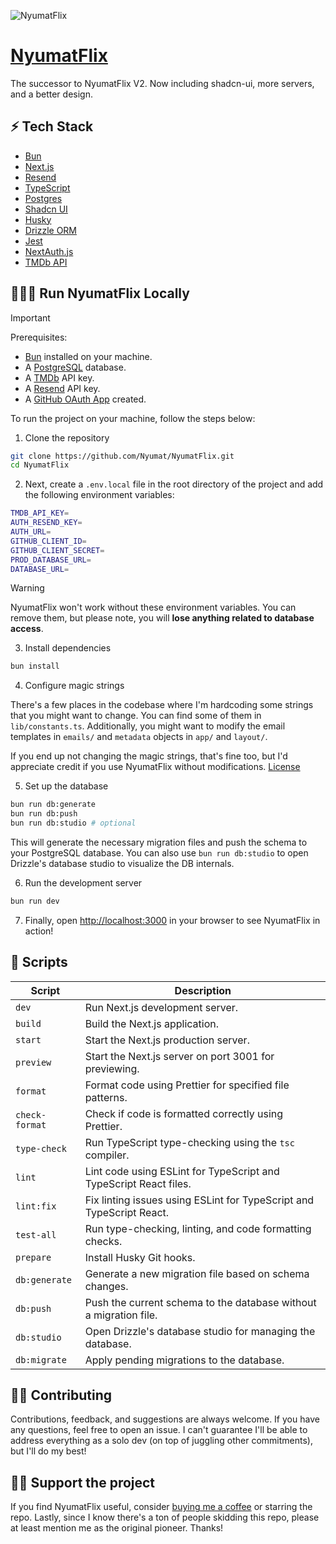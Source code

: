 ![NyumatFlix](/public/preview.webp)

# [NyumatFlix](https://nyumatflix.com)

The successor to NyumatFlix V2. Now including shadcn-ui, more servers, and a better design.

## ⚡️ Tech Stack

- [Bun](https://bun.sh/)
- [Next.js](https://nextjs.org/)
- [Resend](https://resend.com/)
- [TypeScript](https://www.typescriptlang.org/)
- [Postgres](https://www.postgresql.org/)
- [Shadcn UI](https://ui.shadcn.com/)
- [Husky](https://typicode.github.io/husky/#/)
- [Drizzle ORM](https://orm.drizzle.team/)
- [Jest](https://jestjs.io/)
- [NextAuth.js](https://next-auth.js.org/)
- [TMDb API](https://www.themoviedb.org/documentation/api)

## 🏃🏾‍♂️ Run NyumatFlix Locally

> [!IMPORTANT]
> Prerequisites:
>
> - [Bun](https://bun.sh/) installed on your machine.
> - A [PostgreSQL](https://www.postgresql.org/) database.
> - A [TMDb](https://www.themoviedb.org/) API key.
> - A [Resend](https://resend.com/) API key.
> - A [GitHub OAuth App](https://docs.github.com/en/developers/apps/building-oauth-apps/creating-an-oauth-app) created.

To run the project on your machine, follow the steps below:

1. Clone the repository

```bash
git clone https://github.com/Nyumat/NyumatFlix.git
cd NyumatFlix
```

2. Next, create a `.env.local` file in the root directory of the project and add the following environment variables:

```bash
TMDB_API_KEY=
AUTH_RESEND_KEY=
AUTH_URL=
GITHUB_CLIENT_ID=
GITHUB_CLIENT_SECRET=
PROD_DATABASE_URL=
DATABASE_URL=
```

> [!WARNING]
> NyumatFlix won't work without these environment variables. You can remove them, but please note, you will **lose anything related to database access**.

3. Install dependencies

```bash
bun install
```

4. Configure magic strings

There's a few places in the codebase where I'm hardcoding some strings that you might want to change. You can find some of them in `lib/constants.ts`. Additionally, you might want to modify the email templates in `emails/` and `metadata` objects in `app/` and `layout/`.

If you end up not changing the magic strings, that's fine too, but I'd appreciate credit if you use NyumatFlix without modifications. [License](LICENSE)

5. Set up the database

```bash
bun run db:generate
bun run db:push
bun run db:studio # optional
```

This will generate the necessary migration files and push the schema to your PostgreSQL database. You can also use `bun run db:studio` to open Drizzle's database studio to visualize the DB internals.

6. Run the development server

```bash
bun run dev
```

7. Finally, open [http://localhost:3000](http://localhost:3000) in your browser to see NyumatFlix in action!

## 📝 Scripts

| Script         | Description                                                          |
| -------------- | -------------------------------------------------------------------- |
| `dev`          | Run Next.js development server.                                      |
| `build`        | Build the Next.js application.                                       |
| `start`        | Start the Next.js production server.                                 |
| `preview`      | Start the Next.js server on port 3001 for previewing.                |
| `format`       | Format code using Prettier for specified file patterns.              |
| `check-format` | Check if code is formatted correctly using Prettier.                 |
| `type-check`   | Run TypeScript type-checking using the `tsc` compiler.               |
| `lint`         | Lint code using ESLint for TypeScript and TypeScript React files.    |
| `lint:fix`     | Fix linting issues using ESLint for TypeScript and TypeScript React. |
| `test-all`     | Run type-checking, linting, and code formatting checks.              |
| `prepare`      | Install Husky Git hooks.                                             |
| `db:generate`  | Generate a new migration file based on schema changes.               |
| `db:push`      | Push the current schema to the database without a migration file.    |
| `db:studio`    | Open Drizzle's database studio for managing the database.            |
| `db:migrate`   | Apply pending migrations to the database.                            |

## 🤝🏿 Contributing

Contributions, feedback, and suggestions are always welcome. If you have any questions, feel free to open an issue. I can't guarantee I'll be able to address everything as a solo dev (on top of juggling other commitments), but I'll do my best!

## 🙏🏿 Support the project

If you find NyumatFlix useful, consider [buying me a coffee](https://buymeacoffee.com/nyumat) or starring the repo. Lastly, since I know there's a ton of people skidding this repo, please at least mention me as the original pioneer. Thanks!
